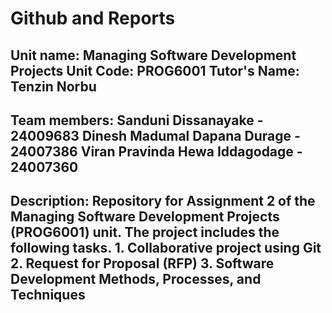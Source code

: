 # Github and Reports

Unit name: Managing Software Development Projects
Unit Code: PROG6001
Tutor's Name: Tenzin Norbu
------------------------------------------------------------------------------------------------
Team members:
      Sanduni Dissanayake - 24009683
      Dinesh Madumal Dapana Durage - 24007386
      Viran Pravinda Hewa Iddagodage - 24007360
------------------------------------------------------------------------------------------------
Description:
    Repository for Assignment 2 of the Managing Software Development Projects (PROG6001) unit.
    The project includes the following tasks.
      1. Collaborative project using Git
      2. Request for Proposal (RFP)
      3. Software Development Methods, Processes, and Techniques
------------------------------------------------------------------------------------------------
